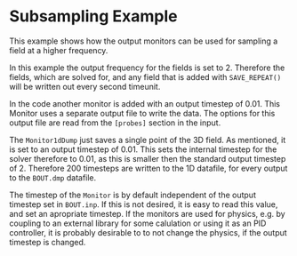 Subsampling Example
==================

This example shows how the output monitors can be used for sampling a
field at a higher frequency.

In this example the output frequency for the fields is set to 2.
Therefore the fields, which are solved for, and any field that is
added with `SAVE_REPEAT()` will be written out every second timeunit.

In the code another monitor is added with an output timestep of 0.01.
This Monitor uses a separate output file to write the data. The
options for this output file are read from the `[probes]` section
in the input.

The `Monitor1dDump` just saves a single point of the 3D field.
As mentioned, it is set to an output timestep of 0.01.
This sets the internal timestep for the solver therefore to 0.01, as
this is smaller then the standard output timestep of 2.
Therefore 200 timesteps are written to the 1D datafile, for every
output to the `BOUT.dmp` datafile.

The timestep of the `Monitor` is by default independent of the output
timestep set in `BOUT.inp`. If this is not desired, it is easy to read
this value, and set an apropriate timestep.  If the monitors are used
for physics, e.g. by coupling to an external library for some
calulation or using it as an PID controller, it is probably desirable
to to not change the physics, if the output timestep is changed.
